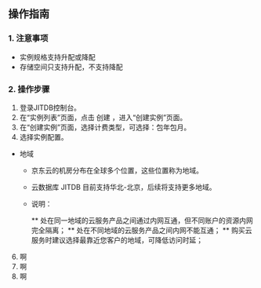 ## 操作指南

### 1. 注意事项

* 实例规格支持升配或降配
* 存储空间只支持升配，不支持降配

### 2. 操作步骤

1. 登录JITDB控制台。
2. 在“实例列表”页面，点击 创建 ，进入“创建实例”页面。
3. 在“创建实例”页面，选择计费类型，可选择：包年包月。
4. 选择实例配置。
* 地域
  - 京东云的机房分布在全球多个位置，这些位置称为地域。

  - 云数据库 JITDB 目前支持华北-北京，后续将支持更多地域。

  - 说明：

    ** 处在同一地域的云服务产品之间通过内网互通，但不同账户的资源内网完全隔离；
    ** 处在不同地域的云服务产品之间内网不能互通；
    ** 购买云服务时建议选择最靠近您客户的地域，可降低访问时延；
6. 啊
7. 啊
8. 啊

